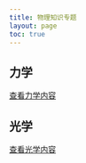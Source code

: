 ```yaml
---
title: 物理知识专题
layout: page
toc: true
---
```


## 力学
[查看力学内容](/wiki/physics/mechanics/)

## 光学
[查看光学内容](/wiki/physics/optics/)
